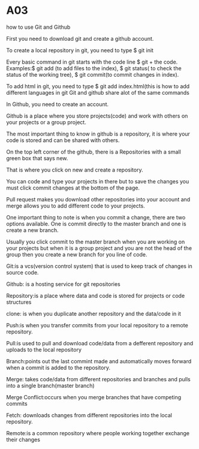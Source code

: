 # A03 

how to use Git and Github

First you need to download git and create a github account.

To create a local repository in git, you need to type $ git init

Every basic command in git starts with the code line $ git + the code. Examples:$ git add <file>(to add files to the index), $ git status( to check the status of the working tree), $ git commit(to commit changes in index).
  
To add html in git, you need to type $ git add index.html(this is how to add different languages in git
Git and github share alot of the same commands

In Github, you need to create an account. 

Github is a place where you store projects(code) and work with others on your projects or a group project.

The most important thing to know in github is a repository, it is where your code is stored and can be shared with others.

On the top left corner of the github, there is a Repositories with a small green box that says new.

That is where you click on new and create a repository.

You can code and type your projects in there but to save the changes you must click commit changes at the bottom of the page.

Pull request makes you download other repositories into your account and merge allows you to add different code to your projects.

One important thing to note is when you commit a change, there are two options available. One is commit directly to the master branch and one is create a new branch.

Usually you click commit to the master branch when you are working on your projects but when it is a group project and you are not the head of the group then you create a new branch for you line of code. 


Git:is a vcs(version control system) that is used to keep track of changes in source code.

Github: is a hosting service for git repositories

Repository:is a place where data and code is stored for projects or code structures

clone: is when you duplicate another repository and the data/code in it

Push:is when you transfer commits from your local repository to a remote repository.

Pull:is used to pull and download code/data from a defferent repository and uploads to the local repository

Branch:points out the last commint made and automatically moves forward when a commit is added to the repository.

Merge: takes code/data from different repositories and branches and pulls into a single branch(master branch)

Merge Conflict:occurs when you merge branches that have competing commits

Fetch: downloads changes from different repositories into the local repository.

Remote:is a common repository where people working together exchange their changes


